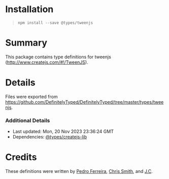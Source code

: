 # Installation
> `npm install --save @types/tweenjs`

# Summary
This package contains type definitions for tweenjs (http://www.createjs.com/#!/TweenJS).

# Details
Files were exported from https://github.com/DefinitelyTyped/DefinitelyTyped/tree/master/types/tweenjs.

### Additional Details
 * Last updated: Mon, 20 Nov 2023 23:36:24 GMT
 * Dependencies: [@types/createjs-lib](https://npmjs.com/package/@types/createjs-lib)

# Credits
These definitions were written by [Pedro Ferreira](https://bitbucket.org/drk4), [Chris Smith](https://github.com/evilangelist), and [J.C](https://github.com/jcyuan).
